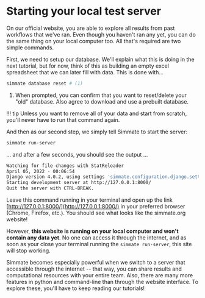 
# Starting your local test server

On our official website, you are able to explore all results from past workflows that we've ran. Even though you haven't ran any yet, you can do the same thing on your local computer too. All that's required are two simple commands.

First, we need to setup our database. We'll explain what this is doing in the next tutorial, but for now, think of this as building an empty excel spreadsheet that we can later fill with data. This is done with...

``` bash
simmate database reset # (1)
```

1. When prompted, you can confirm that you want to reset/delete your "old" database. Also agree to download and use a prebuilt database.

!!! tip
    Unless you want to remove all of your data and start from scratch, you'll never have to run that command again.

And then as our second step, we simply tell Simmate to start the server:

``` bash
simmate run-server
```

... and after a few seconds, you should see the output ...

``` bash
Watching for file changes with StatReloader
April 05, 2022 - 00:06:54
Django version 4.0.2, using settings 'simmate.configuration.django.settings'
Starting development server at http://127.0.0.1:8000/
Quit the server with CTRL-BREAK.
```

Leave this command running in your terminal and open up the link [http://127.0.0.1:8000/](http://127.0.0.1:8000/) in your preferred browser (Chrome, Firefox, etc.). You should see what looks like the simmate.org website! 

However, **this website is running on your local computer and won't contain any data yet**. No one can access it through the internet, and as soon as your close your terminal running the `simmate run-server`, this site will stop working.

Simmate becomes especially powerful when we switch to a server that accessible through the internet -- that way, you can share results and computational resources with your entire team. Also, there are many more features in python and command-line than through the website interface. To explore these, you'll have to keep reading our tutorials! 
